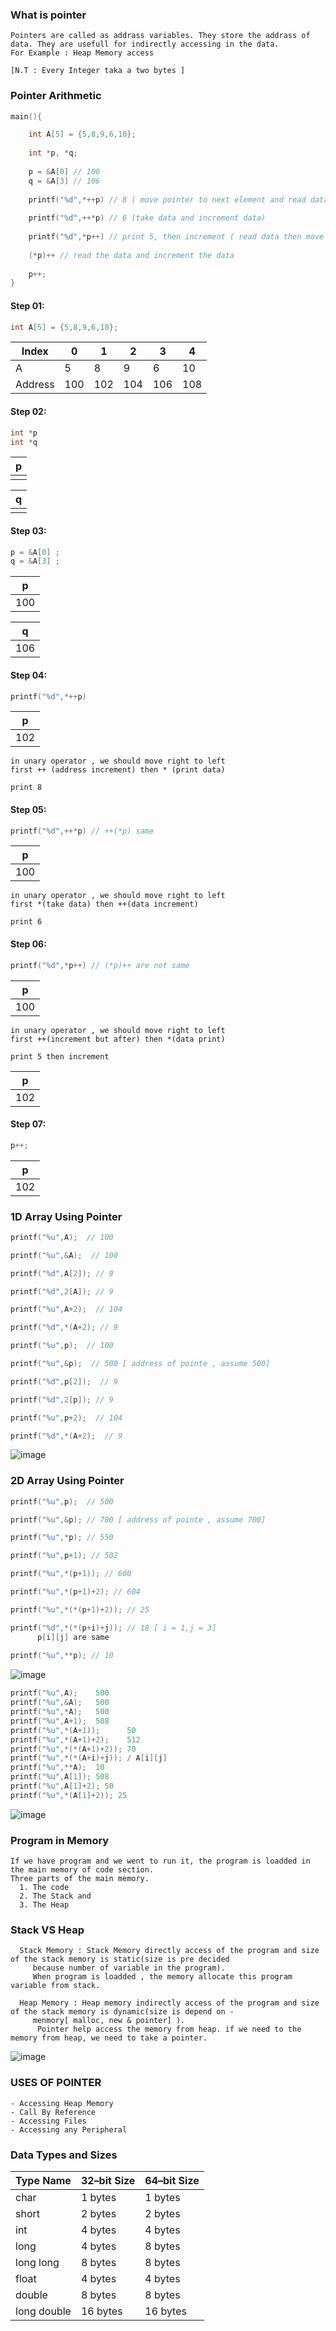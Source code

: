 ### What is pointer
```
Pointers are called as addrass variables. They store the addrass of data. They are usefull for indirectly accessing in the data.
For Example : Heap Memory access

[N.T : Every Integer taka a two bytes ]
```
### Pointer Arithmetic
```c++
main(){

    int A[5] = {5,8,9,6,10};
    
    int *p, *q;
   
    p = &A[0] // 100
    q = &A[3] // 106
    
    printf("%d",*++p) // 8 ( move pointer to next element and read data)
    
    printf("%d",++*p) // 6 (take data and increment data)
    
    printf("%d",*p++) // print 5, then increment ( read data then move p to next)
    
    (*p)++ // read the data and increment the data
    
    p++; 
}
```
#### Step 01: 
```c++
int A[5] = {5,8,9,6,10};
```
| Index   | 0 | 1 | 2 | 3 | 4 |
| ------- | - | - | - | - | - |
| A       | 5 | 8 | 9 |6  |10 |
| Address |100|102|104|106|108|

####  Step 02: 
```c++
int *p
int *q
```
| p |
| - |
|   | 

| q |
| - |
|   |


####  Step 03: 
```c++
p = &A[0] ;  
q = &A[3] ;
```
| p |
| - |
|100| 

| q |
| - |
|106|

####  Step 04: 

```c++
printf("%d",*++p)
```
| p |
| - |
|102| 

```
in unary operator , we should move right to left
first ++ (address increment) then * (print data)

print 8
```
####  Step 05: 

```c++
printf("%d",++*p) // ++(*p) same
```
| p |
| - |
|100| 

```
in unary operator , we should move right to left
first *(take data) then ++(data increment)

print 6
```

####  Step 06: 

```c++
printf("%d",*p++) // (*p)++ are not same
```
| p |
| - |
|100| 

```
in unary operator , we should move right to left
first ++(increment but after) then *(data print)

print 5 then increment
```
| p |
| - |
|102|

####  Step 07: 
```c++
p++;
```
| p |
| - |
|102| 

### 1D Array Using Pointer
```c++
printf("%u",A);  // 100

printf("%u",&A);  // 100

printf("%d",A[2]); // 9

printf("%d",2[A]); // 9

printf("%u",A+2);  // 104

printf("%d",*(A+2); // 9

printf("%u",p);  // 100

printf("%u",&p);  // 500 [ address of pointe , assume 500]

printf("%d",p[2]);  // 9

printf("%d",2[p]); // 9

printf("%u",p+2);  // 104

printf("%d",*(A+2);  // 9
```
![image](https://user-images.githubusercontent.com/59710234/174283554-2912109b-2aed-430c-a19e-b05b04d6c981.png)

### 2D Array Using Pointer
```c++
printf("%u",p);  // 500

printf("%u",&p); // 700 [ address of pointe , assume 700]

printf("%u",*p); // 550

printf("%u",p+1); // 502

printf("%u",*(p+1)); // 600

printf("%u",*(p+1)+2); // 604

printf("%u",*(*(p+1)+2)); // 25

printf("%d",*(*(p+i)+j)); // 18 [ i = 1,j = 3]
      p[i][j] are same
      
printf("%u",**p); // 10      
```
![image](https://user-images.githubusercontent.com/59710234/174282133-a118ab3a-6b09-47a5-a5b0-80e60cf9393c.png)

```c++
printf("%u",A);    500
printf("%u",&A);   500
printf("%u",*A);   500
printf("%u",A+1);  508
printf("%u",*(A+1));      50
printf("%u",*(A+1)+2);    512
printf("%u",*(*(A+1)+2)); 70
printf("%u",*(*(A+i)+j)); / A[i][j]
printf("%u",**A);  10
printf("%u",A[1]); 508
printf("%u",A[1]+2); 50
printf("%u",*(A[1]+2)); 25
```
![image](https://user-images.githubusercontent.com/59710234/174294861-e14db58a-3875-4932-8dfd-6eae742451c6.png)

### Program in Memory
```
If we have program and we went to run it, the program is loadded in the main memory of code section.
Three parts of the main memory.
  1. The code
  2. The Stack and 
  3. The Heap
```
### Stack VS Heap
```
  Stack Memory : Stack Memory directly access of the program and size of the stack memory is static(size is pre decided
     because number of variable in the program).
     When program is loadded , the memory allocate this program variable from stack.
     
  Heap Memory : Heap memory indirectly access of the program and size of the stack memory is dynamic(size is depend on -
     menmory[ malloc, new & pointer] ).
      Pointer help access the memory from heap. if we need to the memory from heap, we need to take a pointer.
```
![image](https://user-images.githubusercontent.com/59710234/174398727-b785ddda-86b6-4db7-9837-008abe33c57b.png)


### USES OF POINTER

```
- Accessing Heap Memory
- Call By Reference
- Accessing Files
- Accessing any Peripheral
```

### Data Types and Sizes

| Type Name     | 32–bit Size   | 64–bit Size   |
| ------------- | ------------- | ------------- |
| char          |    1 bytes    |    1 bytes    |
| short         |    2 bytes    |    2 bytes    |
| int           |    4 bytes    |    4 bytes    |
| long          |    4 bytes    |    8 bytes    |
| long long     |    8 bytes    |    8 bytes    | 
| float         |    4 bytes    |    4  bytes   |
| double        |    8 bytes    |    8  bytes   |
| long double   |    16 bytes   |    16 bytes   |
